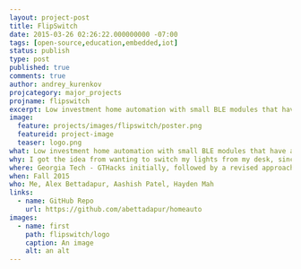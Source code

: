 ```yaml
---
layout: project-post
title: FlipSwitch
date: 2015-03-26 02:26:22.000000000 -07:00
tags: [open-source,education,embedded,iot]
status: publish
type: post
published: true
comments: true
author: andrey_kurenkov
projcategory: major_projects
projname: flipswitch
excerpt: Low investment home automation with small BLE modules that have actuators and can physically control light switches and various other home electronics.
image:
  feature: projects/images/flipswitch/poster.png
  featureid: project-image
  teaser: logo.png
what: Low investment home automation with small BLE modules that have actuators and can physically control light switches and various other home electronics.
why: I got the idea from wanting to switch my lights from my desk, since I switched between lamps and 
where: Georgia Tech - GTHacks initially, followed by a revised approach for GT Inventure Prize
when: Fall 2015
who: Me, Alex Bettadapur, Aashish Patel, Hayden Mah
links:
  - name: GitHub Repo
    url: https://github.com/abettadapur/homeauto
images:
  - name: first
    path: flipswitch/logo
    caption: An image
    alt: an alt
---
```

